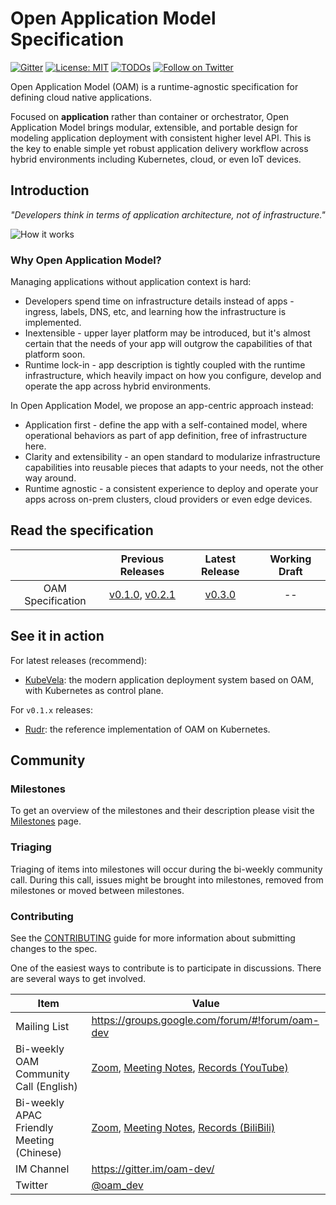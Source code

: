 # Open Application Model Specification

[![Gitter](https://badges.gitter.im/oam-dev/community.svg)](https://gitter.im/oam-devcommunity?utm_source=badge&utm_medium=badge&utm_campaign=pr-badge)
[![License: MIT](https://img.shields.io/badge/License-OWF-yellow)](https://github.com/oam-dev/spec/blob/master/LICENSE)
[![TODOs](https://badgen.net/https/api.tickgit.com/badgen/github.com/oam-dev/spec)](https://www.tickgit.com/browse?repo=github.com/oam-dev/spec)
[![Follow on Twitter](https://img.shields.io/twitter/follow/oam_dev.svg?style=social&logo=twitter)](https://twitter.com/intent/follow?screen_name=oam_dev)

Open Application Model (OAM) is a runtime-agnostic specification for defining cloud native applications.

Focused on **application** rather than container or orchestrator, Open Application Model brings modular, extensible, and portable design for modeling application deployment with consistent higher level API. This is the key to enable simple yet robust application delivery workflow across hybrid environments including Kubernetes, cloud, or even IoT devices.

## Introduction

_"Developers think in terms of application architecture, not of infrastructure."_

![How it works](assets/how-it-works.png)

### Why Open Application Model?

Managing applications without application context is hard:

- Developers spend time on infrastructure details instead of apps - ingress, labels, DNS, etc, and learning how the infrastructure is implemented.
- Inextensible - upper layer platform may be introduced, but it's almost certain that the needs of your app will outgrow the capabilities of that platform soon.
- Runtime lock-in - app description is tightly coupled with the runtime infrastructure, which heavily impact on how you configure, develop and operate the app across hybrid environments.

In Open Application Model, we propose an app-centric approach instead:

- Application first - define the app with a self-contained model, where operational behaviors as part of app definition, free of infrastructure here.
- Clarity and extensibility - an open standard to modularize infrastructure capabilities into reusable pieces that adapts to your needs, not the other way around.
- Runtime agnostic - a consistent experience to deploy and operate your apps across on-prem clusters, cloud providers or even edge devices.

## Read the specification

|                                | Previous Releases | Latest Release |    Working Draft                  |
| :----------------------------: | :-----------------: | :------------: |:--------------------------------: |
| OAM Specification              | [v0.1.0](https://github.com/oam-dev/spec/releases/tag/v0.1.0), [v0.2.1](https://github.com/oam-dev/spec/releases/tag/v0.2.1) | [v0.3.0](SPEC.md) |  --  |

## See it in action

For latest releases (recommend):
- [KubeVela](https://github.com/oam-dev/kubevela): the modern application deployment system based on OAM, with Kubernetes as control plane.

For `v0.1.x` releases:
- [Rudr](https://github.com/oam-dev/rudr): the reference implementation of OAM on Kubernetes.

## Community

### Milestones

To get an overview of the milestones and their description please visit the [Milestones](https://github.com/oam-dev/spec/milestones) page. 

### Triaging 

Triaging of items into milestones will occur during the bi-weekly community call. During this call, issues might be brought into milestones, removed from milestones or moved between milestones. 

### Contributing

See the [CONTRIBUTING](CONTRIBUTING.md) guide for more information about submitting changes to the spec.

One of the easiest ways to contribute is to participate in discussions. There are several ways to get involved.

| Item        | Value  |
|---------------------|---|
| Mailing List | https://groups.google.com/forum/#!forum/oam-dev |
| Bi-weekly OAM Community Call (English) | [Zoom](https://us02web.zoom.us/j/88638962723?pwd=MVhCZnNub2t0R3BmMUNEWE9vendLUT09), [Meeting Notes](https://docs.google.com/document/d/1nqdFEyULekyksFHtFvgvFAYE-0AMHKoS3RMnaKsarjs), [Records (YouTube)](https://www.youtube.com/channel/UCSCTHhGI5XJ0SEhDHVakPAA/)  |
| Bi-weekly APAC Friendly Meeting (Chinese)| [Zoom](https://us02web.zoom.us/j/2804785490?pwd=ZTN4ZU03UTlBZzlmVHIwTndINGM3UT09), [Meeting Notes](https://shimo.im/docs/w8CgdyYGWjtYJ3XP), [Records (BiliBili)](https://space.bilibili.com/180074935?spm_id_from=333.788.b_765f7570696e666f.2) |
| IM Channel      | https://gitter.im/oam-dev/ |
| Twitter      | [@oam_dev](https://twitter.com/oam_dev) |

